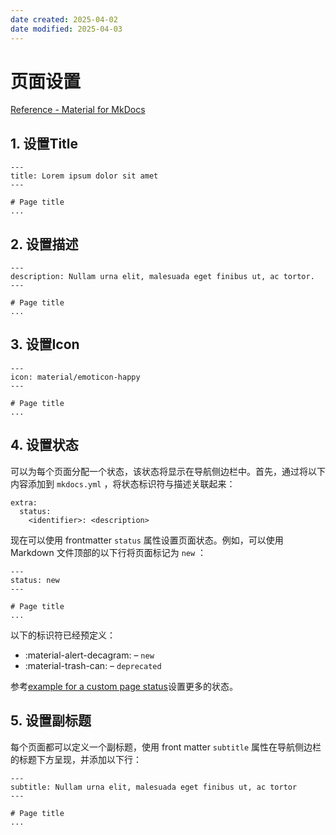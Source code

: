```yaml
---
date created: 2025-04-02
date modified: 2025-04-03
---
```


# 页面设置

[Reference - Material for MkDocs](https://squidfunk.github.io/mkdocs-material/reference/)

## 1. 设置Title

```
---
title: Lorem ipsum dolor sit amet 
---

# Page title
...
```

## 2. 设置描述

```
---
description: Nullam urna elit, malesuada eget finibus ut, ac tortor. 
---

# Page title
...
```

## 3. 设置Icon

```
---
icon: material/emoticon-happy 
---

# Page title
...
```

## 4. 设置状态

可以为每个页面分配一个状态，该状态将显示在导航侧边栏中。首先，通过将以下内容添加到 `mkdocs.yml` ，将状态标识符与描述关联起来：
```
extra:
  status:
    <identifier>: <description>
```

现在可以使用 frontmatter `status` 属性设置页面状态。例如，可以使用 Markdown 文件顶部的以下行将页面标记为 `new` ：
```
---
status: new
---

# Page title
...
```

以下的标识符已经预定义：

- :material-alert-decagram: – `new`
- :material-trash-can: – `deprecated`

参考[example for a custom page status](https://mkdocs-material.github.io/examples/page-status/)设置更多的状态。

## 5. 设置副标题

每个页面都可以定义一个副标题，使用 front matter `subtitle` 属性在导航侧边栏的标题下方呈现，并添加以下行：

```
---
subtitle: Nullam urna elit, malesuada eget finibus ut, ac tortor
---

# Page title
...
```
